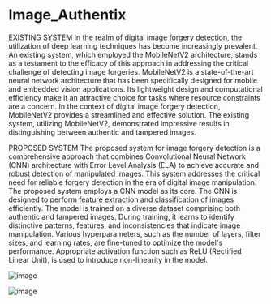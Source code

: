 # Image_Authentix
EXISTING SYSTEM
In the realm of digital image forgery detection, the utilization of deep learning techniques has become increasingly prevalent. An existing system, which employed the MobileNetV2 architecture, stands as a testament to the efficacy of this approach in addressing the critical challenge of detecting image forgeries. MobileNetV2 is a state-of-the-art neural network architecture that has been specifically designed for mobile and embedded vision applications. Its lightweight design and computational efficiency make it an attractive choice for tasks where resource constraints are a concern. In the context of digital image forgery detection, MobileNetV2 provides a streamlined and effective solution. The existing system, utilizing MobileNetV2, demonstrated impressive results in distinguishing between authentic and tampered images.

PROPOSED SYSTEM
The proposed system for image forgery detection is a comprehensive approach that combines Convolutional Neural Network (CNN) architecture with Error Level Analysis (ELA) to achieve accurate and robust detection of manipulated images. This system addresses the critical need for reliable forgery detection in the era of digital image manipulation. The proposed system employs a CNN model as its core. The CNN is designed to perform feature extraction and classification of images efficiently. The model is trained on a diverse dataset comprising both authentic and tampered images. During training, it learns to identify distinctive patterns, features, and inconsistencies that indicate image manipulation. Various hyperparameters, such as the number of layers, filter sizes, and learning rates, are fine-tuned to optimize the model's performance. Appropriate activation function such as ReLU (Rectified Linear Unit), is used to introduce non-linearity in the model. 

![image](https://github.com/user-attachments/assets/f91fef82-9066-46b8-8b04-e63eca3ea1da)

![image](https://github.com/user-attachments/assets/be2928f3-d278-4d1f-af58-17c0d2f38b83)



